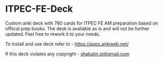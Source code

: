 # ITPEC-FE-Deck
Custom anki deck with 780 cards for ITPEC FE AM preparation based on offiical prep books.
The desk is avaliable as is and will not be further updated. Feel free to rework it to your needs.

To install and use deck refer to - https://apps.ankiweb.net/

If this deck violates any copyright - shabalin.st@gmail.com
